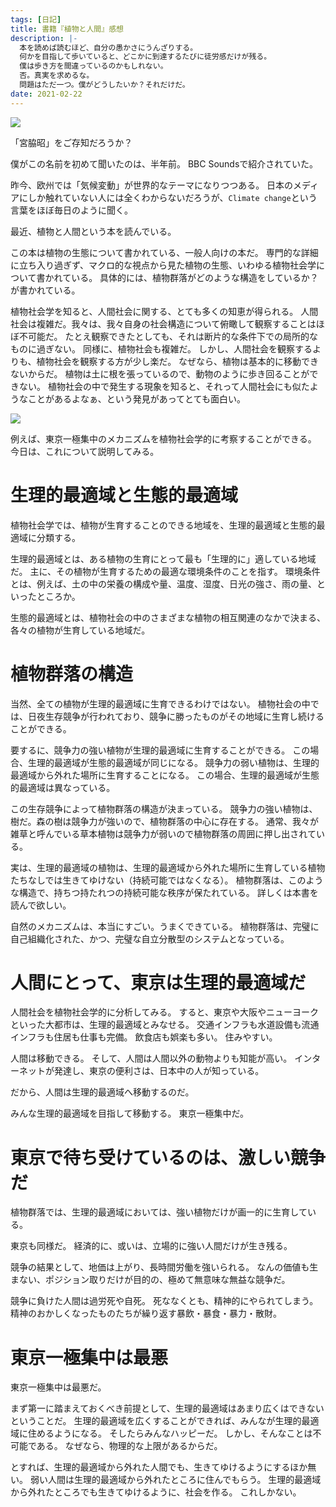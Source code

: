 ```yaml
---
tags: [日記]
title: 書籍『植物と人間』感想
description: |-
  本を読めば読むほど、自分の愚かさにうんざりする。
  何かを目指して歩いていると、どこかに到達するたびに徒労感だけが残る。
  僕は歩き方を間違っているのかもしれない。
  否。真実を求めるな。
  問題はただ一つ。僕がどうしたいか？それだけだ。
date: 2021-02-22
---
```


<a href="https://www.amazon.co.jp/%E6%A4%8D%E7%89%A9%E3%81%A8%E4%BA%BA%E9%96%93-%E7%94%9F%E7%89%A9%E7%A4%BE%E4%BC%9A%E3%81%AE%E3%83%90%E3%83%A9%E3%83%B3%E3%82%B9-NHK%E3%83%96%E3%83%83%E3%82%AF%E3%82%B9-%E5%AE%AE%E8%84%87-%E6%98%AD/dp/4140011092?__mk_ja_JP=%E3%82%AB%E3%82%BF%E3%82%AB%E3%83%8A&dchild=1&keywords=%E4%BA%BA%E9%96%93%E3%81%A8%E6%A4%8D%E7%89%A9&qid=1614265890&s=books&sr=1-1&linkCode=li2&tag=taito062507-22&linkId=e3c2440a8697f00fd671c4cf165a43e1&language=ja_JP&ref_=as_li_ss_il" target="_blank"><img border="0" src="//ws-fe.amazon-adsystem.com/widgets/q?_encoding=UTF8&ASIN=4140011092&Format=_SL160_&ID=AsinImage&MarketPlace=JP&ServiceVersion=20070822&WS=1&tag=taito062507-22&language=ja_JP" ></a><img src="https://ir-jp.amazon-adsystem.com/e/ir?t=taito062507-22&language=ja_JP&l=li2&o=9&a=4140011092" width="1" height="1" border="0" alt="" style="border:none !important; margin:0px !important;" />

「宮脇昭」をご存知だろうか？

僕がこの名前を初めて聞いたのは、半年前。
BBC Soundsで紹介されていた。

昨今、欧州では「気候変動」が世界的なテーマになりつつある。
日本のメディアにしか触れていない人には全くわからないだろうが、`Climate change`という言葉をほぼ毎日のように聞く。

最近、植物と人間という本を読んでいる。

この本は植物の生態について書かれている、一般人向けの本だ。
専門的な詳細に立ち入り過ぎず、マクロ的な視点から見た植物の生態、いわゆる植物社会学について書かれている。
具体的には、植物群落がどのような構造をしているか？が書かれている。

植物社会学を知ると、人間社会に関する、とても多くの知恵が得られる。
人間社会は複雑だ。我々は、我々自身の社会構造について俯瞰して観察することはほぼ不可能だ。
たとえ観察できたとしても、それは断片的な条件下での局所的なものに過ぎない。
同様に、植物社会も複雑だ。
しかし、人間社会を観察するよりも、植物社会を観察する方が少し楽だ。
なぜなら、植物は基本的に移動できないからだ。
植物は土に根を張っているので、動物のように歩き回ることができない。
植物社会の中で発生する現象を知ると、それって人間社会にも似たようなことがあるよなぁ、という発見があってとても面白い。

<a href="https://www.amazon.co.jp/%E6%A4%8D%E7%89%A9%E3%81%A8%E4%BA%BA%E9%96%93-%E7%94%9F%E7%89%A9%E7%A4%BE%E4%BC%9A%E3%81%AE%E3%83%90%E3%83%A9%E3%83%B3%E3%82%B9-NHK%E3%83%96%E3%83%83%E3%82%AF%E3%82%B9-%E5%AE%AE%E8%84%87-%E6%98%AD/dp/4140011092?&linkCode=li2&tag=taito062507-22&linkId=45de31a32baf275d60d121bdaa372687&language=ja_JP&ref_=as_li_ss_il" target="_blank"><img border="0" src="//ws-fe.amazon-adsystem.com/widgets/q?_encoding=UTF8&ASIN=4140011092&Format=_SL160_&ID=AsinImage&MarketPlace=JP&ServiceVersion=20070822&WS=1&tag=taito062507-22&language=ja_JP" ></a><img src="https://ir-jp.amazon-adsystem.com/e/ir?t=taito062507-22&language=ja_JP&l=li2&o=9&a=4140011092" width="1" height="1" border="0" alt="" style="border:none !important; margin:0px !important;" />

例えば、東京一極集中のメカニズムを植物社会学的に考察することができる。
今日は、これについて説明してみる。

# 生理的最適域と生態的最適域

植物社会学では、植物が生育することのできる地域を、生理的最適域と生態的最適域に分類する。

生理的最適域とは、ある植物の生育にとって最も「生理的に」適している地域だ。
主に、その植物が生育するための最適な環境条件のことを指す。
環境条件とは、例えば、土の中の栄養の構成や量、温度、湿度、日光の強さ、雨の量、といったところか。

生態的最適域とは、植物社会の中のさまざまな植物の相互関連のなかで決まる、各々の植物が生育している地域だ。

# 植物群落の構造

当然、全ての植物が生理的最適域に生育できるわけではない。
植物社会の中では、日夜生存競争が行われており、競争に勝ったものがその地域に生育し続けることができる。

要するに、競争力の強い植物が生理的最適域に生育することができる。
この場合、生理的最適域が生態的最適域が同じになる。
競争力の弱い植物は、生理的最適域から外れた場所に生育することになる。
この場合、生理的最適域が生態的最適域は異なっている。

この生存競争によって植物群落の構造が決まっている。
競争力の強い植物は、樹だ。森の樹は競争力が強いので、植物群落の中心に存在する。
通常、我々が雑草と呼んでいる草本植物は競争力が弱いので植物群落の周囲に押し出されている。

実は、生理的最適域の植物は、生理的最適域から外れた場所に生育している植物たちなしでは生きてゆけない（持続可能ではなくなる）。
植物群落は、このような構造で、持ちつ持たれつの持続可能な秩序が保たれている。
詳しくは本書を読んで欲しい。

自然のメカニズムは、本当にすごい。うまくできている。
植物群落は、完璧に自己組織化された、かつ、完璧な自立分散型のシステムとなっている。

# 人間にとって、東京は生理的最適域だ

人間社会を植物社会学的に分析してみる。
すると、東京や大阪やニューヨークといった大都市は、生理的最適域とみなせる。
交通インフラも水道設備も流通インフラも住居も仕事も完備。
飲食店も娯楽も多い。
住みやすい。

人間は移動できる。
そして、人間は人間以外の動物よりも知能が高い。
インターネットが発達し、東京の便利さは、日本中の人が知っている。

だから、人間は生理的最適域へ移動するのだ。

みんな生理的最適域を目指して移動する。
東京一極集中だ。

# 東京で待ち受けているのは、激しい競争だ

植物群落では、生理的最適域においては、強い植物だけが画一的に生育している。

東京も同様だ。
経済的に、或いは、立場的に強い人間だけが生き残る。

競争の結果として、地価は上がり、長時間労働を強いられる。
なんの価値も生まない、ポジション取りだけが目的の、極めて無意味な無益な競争だ。

競争に負けた人間は過労死や自死。
死ななくとも、精神的にやられてしまう。
精神のおかしくなったものたちが繰り返す暴飲・暴食・暴力・散財。

# 東京一極集中は最悪

東京一極集中は最悪だ。

まず第一に踏まえておくべき前提として、生理的最適域はあまり広くはできないということだ。
生理的最適域を広くすることができれば、みんなが生理的最適域に住めるようになる。
そしたらみんなハッピーだ。
しかし、そんなことは不可能である。
なぜなら、物理的な上限があるからだ。

とすれば、生理的最適域から外れた人間でも、生きてゆけるようにするほか無い。
弱い人間は生理的最適域から外れたところに住んでもらう。
生理的最適域から外れたところでも生きてゆけるように、社会を作る。
これしかない。

